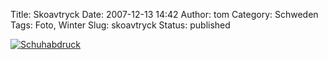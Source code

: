 Title: Skoavtryck
Date: 2007-12-13 14:42
Author: tom
Category: Schweden
Tags: Foto, Winter
Slug: skoavtryck
Status: published

[![Schuhabdruck](http://www.fiket.de/pic/skosno_s.jpg "Schuhabdruck")](http://www.fiket.de/pic/skosno_l.jpg)

